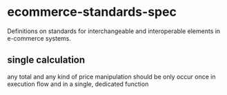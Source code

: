 # ecommerce-standards-spec

Definitions on standards for interchangeable and interoperable elements in e-commerce systems.

## single calculation

any total and any kind of price manipulation should be only occur once in execution flow and in a single, dedicated function
